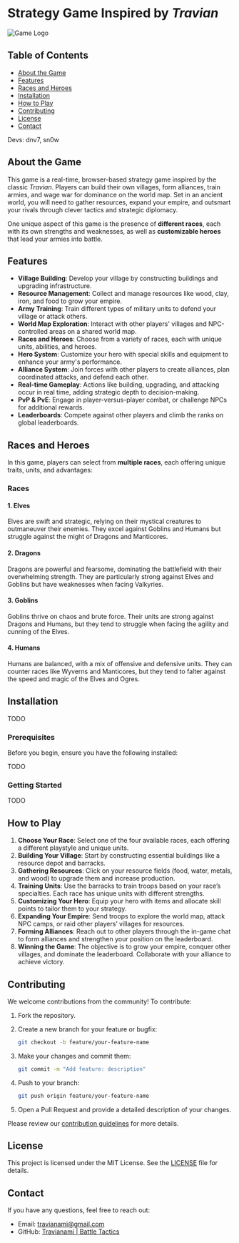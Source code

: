 # Strategy Game Inspired by *Travian*

![Game Logo](path_to_logo_image)

## Table of Contents
- [About the Game](#about-the-game)
- [Features](#features)
- [Races and Heroes](#races-and-heroes)
- [Installation](#installation)
- [How to Play](#how-to-play)
- [Contributing](#contributing)
- [License](#license)
- [Contact](#contact)

Devs: dnv7, sn0w
## About the Game

This game is a real-time, browser-based strategy game inspired by the classic *Travian*. Players can build their own villages, form alliances, train armies, and wage war for dominance on the world map. Set in an ancient world, you will need to gather resources, expand your empire, and outsmart your rivals through clever tactics and strategic diplomacy.

One unique aspect of this game is the presence of **different races**, each with its own strengths and weaknesses, as well as **customizable heroes** that lead your armies into battle.

## Features

- **Village Building**: Develop your village by constructing buildings and upgrading infrastructure.
- **Resource Management**: Collect and manage resources like wood, clay, iron, and food to grow your empire.
- **Army Training**: Train different types of military units to defend your village or attack others.
- **World Map Exploration**: Interact with other players' villages and NPC-controlled areas on a shared world map.
- **Races and Heroes**: Choose from a variety of races, each with unique units, abilities, and heroes.
- **Hero System**: Customize your hero with special skills and equipment to enhance your army's performance.
- **Alliance System**: Join forces with other players to create alliances, plan coordinated attacks, and defend each other.
- **Real-time Gameplay**: Actions like building, upgrading, and attacking occur in real time, adding strategic depth to decision-making.
- **PvP & PvE**: Engage in player-versus-player combat, or challenge NPCs for additional rewards.
- **Leaderboards**: Compete against other players and climb the ranks on global leaderboards.

## Races and Heroes

In this game, players can select from **multiple races**, each offering unique traits, units, and advantages:

### Races

#### 1. **Elves**
Elves are swift and strategic, relying on their mystical creatures to outmaneuver their enemies. They excel against Goblins and Humans but struggle against the might of Dragons and Manticores.

#### 2. **Dragons**
Dragons are powerful and fearsome, dominating the battlefield with their overwhelming strength. They are particularly strong against Elves and Goblins but have weaknesses when facing Valkyries.

#### 3. **Goblins**
Goblins thrive on chaos and brute force. Their units are strong against Dragons and Humans, but they tend to struggle when facing the agility and cunning of the Elves.

#### 4. **Humans**
Humans are balanced, with a mix of offensive and defensive units. They can counter races like Wyverns and Manticores, but they tend to falter against the speed and magic of the Elves and Ogres.

## Installation
TODO
### Prerequisites

Before you begin, ensure you have the following installed:

TODO

### Getting Started

TODO

## How to Play

1. **Choose Your Race**: Select one of the four available races, each offering a different playstyle and unique units.
2. **Building Your Village**: Start by constructing essential buildings like a resource depot and barracks.
3. **Gathering Resources**: Click on your resource fields (food, water, metals, and wood) to upgrade them and increase production.
4. **Training Units**: Use the barracks to train troops based on your race’s specialties. Each race has unique units with different strengths.
5. **Customizing Your Hero**: Equip your hero with items and allocate skill points to tailor them to your strategy.
6. **Expanding Your Empire**: Send troops to explore the world map, attack NPC camps, or raid other players’ villages for resources.
7. **Forming Alliances**: Reach out to other players through the in-game chat to form alliances and strengthen your position on the leaderboard.
8. **Winning the Game**: The objective is to grow your empire, conquer other villages, and dominate the leaderboard. Collaborate with your alliance to achieve victory.

## Contributing

We welcome contributions from the community! To contribute:

1. Fork the repository.
2. Create a new branch for your feature or bugfix:

    ```bash
    git checkout -b feature/your-feature-name
    ```

3. Make your changes and commit them:

    ```bash
    git commit -m "Add feature: description"
    ```

4. Push to your branch:

    ```bash
    git push origin feature/your-feature-name
    ```

5. Open a Pull Request and provide a detailed description of your changes.

Please review our [contribution guidelines](CONTRIBUTING.md) for more details.

## License

This project is licensed under the MIT License. See the [LICENSE](LICENSE) file for details.

## Contact

If you have any questions, feel free to reach out:

- Email: travianami@gmail.com
- GitHub: [Travianami | Battle Tactics](https://github.com/yourusername)
